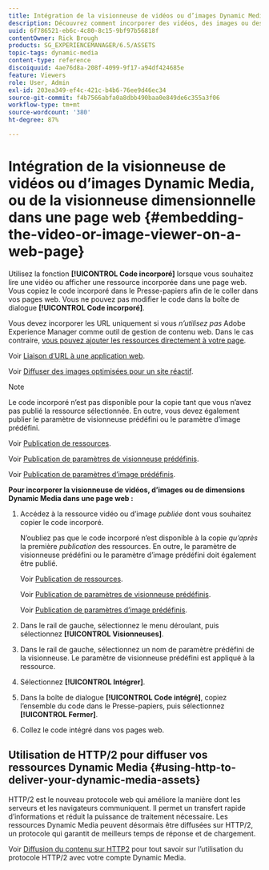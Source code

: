```yaml
---
title: Intégration de la visionneuse de vidéos ou d’images Dynamic Media, ou de la visionneuse dimensionnelle dans une page web
description: Découvrez comment incorporer des vidéos, des images ou des images 3D Dynamic Media dans une page web
uuid: 6f786521-eb6c-4c80-8c15-9bf97b56818f
contentOwner: Rick Brough
products: SG_EXPERIENCEMANAGER/6.5/ASSETS
topic-tags: dynamic-media
content-type: reference
discoiquuid: 4ae76d8a-208f-4099-9f17-a94df424685e
feature: Viewers
role: User, Admin
exl-id: 203ea349-ef4c-421c-b4b6-76ee9d46ec34
source-git-commit: f4b7566abfa0a8dbb490baa0e849de6c355a3f06
workflow-type: tm+mt
source-wordcount: '380'
ht-degree: 87%

---
```


# Intégration de la visionneuse de vidéos ou d’images Dynamic Media, ou de la visionneuse dimensionnelle dans une page web {#embedding-the-video-or-image-viewer-on-a-web-page}

Utilisez la fonction **[!UICONTROL Code incorporé]** lorsque vous souhaitez lire une vidéo ou afficher une ressource incorporée dans une page web. Vous copiez le code incorporé dans le Presse-papiers afin de le coller dans vos pages web. Vous ne pouvez pas modifier le code dans la boîte de dialogue **[!UICONTROL Code incorporé]**.

Vous devez incorporer les URL uniquement si vous *n’utilisez pas* Adobe Experience Manager comme outil de gestion de contenu web. Dans le cas contraire, [vous pouvez ajouter les ressources directement à votre page](adding-dynamic-media-assets-to-pages.md).

Voir [Liaison d’URL à une application web](linking-urls-to-yourwebapplication.md).

Voir [Diffuser des images optimisées pour un site réactif](responsive-site.md).

>[!NOTE]
>
>Le code incorporé n’est pas disponible pour la copie tant que vous n’avez pas publié la ressource sélectionnée. En outre, vous devez également publier le paramètre de visionneuse prédéfini ou le paramètre d’image prédéfini.
>
>Voir [Publication de ressources](publishing-dynamicmedia-assets.md).
>
>Voir [Publication de paramètres de visionneuse prédéfinis](managing-viewer-presets.md#publishing-viewer-presets).
>
>Voir [Publication de paramètres d’image prédéfinis](managing-image-presets.md#publishing-image-presets).

**Pour incorporer la visionneuse de vidéos, d’images ou de dimensions Dynamic Media dans une page web :**

1. Accédez à la ressource vidéo ou d’image *publiée* dont vous souhaitez copier le code incorporé.

   N’oubliez pas que le code incorporé n’est disponible à la copie *qu’après* la première *publication* des ressources. En outre, le paramètre de visionneuse prédéfini ou le paramètre d’image prédéfini doit également être publié.

   Voir [Publication de ressources](publishing-dynamicmedia-assets.md).

   Voir [Publication de paramètres de visionneuse prédéfinis](managing-viewer-presets.md#publishing-viewer-presets).

   Voir [Publication de paramètres d’image prédéfinis](managing-image-presets.md#publishing-image-presets).

1. Dans le rail de gauche, sélectionnez le menu déroulant, puis sélectionnez **[!UICONTROL Visionneuses]**.
1. Dans le rail de gauche, sélectionnez un nom de paramètre prédéfini de la visionneuse. Le paramètre de visionneuse prédéfini est appliqué à la ressource.
1. Sélectionnez **[!UICONTROL Intégrer]**.
1. Dans la boîte de dialogue **[!UICONTROL Code intégré]**, copiez l’ensemble du code dans le Presse-papiers, puis sélectionnez **[!UICONTROL Fermer]**.
1. Collez le code intégré dans vos pages web.

## Utilisation de HTTP/2 pour diffuser vos ressources Dynamic Media   {#using-http-to-deliver-your-dynamic-media-assets}

HTTP/2 est le nouveau protocole web qui améliore la manière dont les serveurs et les navigateurs communiquent. Il permet un transfert rapide d’informations et réduit la puissance de traitement nécessaire. Les ressources Dynamic Media peuvent désormais être diffusées sur HTTP/2, un protocole qui garantit de meilleurs temps de réponse et de chargement.

Voir [Diffusion du contenu sur HTTP2](http2.md) pour tout savoir sur l’utilisation du protocole HTTP/2 avec votre compte Dynamic Media.
